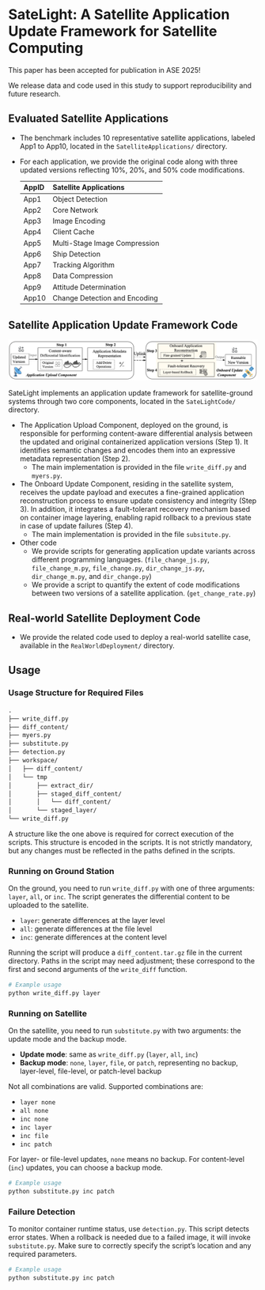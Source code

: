 # SateLight: A Satellite Application Update Framework for Satellite Computing

 This paper has been accepted for publication in ASE 2025!

 We release data and code used in this study to support reproducibility and future research.

## Evaluated Satellite Applications

 - The benchmark includes 10 representative satellite applications, labeled App1 to App10, located in the `SatelliteApplications/` directory.
 - For each application, we provide the original code along with three updated versions reflecting 10%, 20%, and 50% code modifications.
   
    | AppID | Satellite Applications        |
    | ----- | ----------------------------- |
    | App1  | Object Detection              |
    | App2  | Core Network                  |
    | App3  | Image Encoding                |
    | App4  | Client Cache                  |
    | App5  | Multi-Stage Image Compression |
    | App6  | Ship Detection                |
    | App7  | Tracking Algorithm            |
    | App8  | Data Compression              |
    | App9  | Attitude Determination        |
    | App10 | Change Detection and Encoding |

## Satellite Application Update Framework Code

![alt text](image.png)

 SateLight implements an application update framework for satellite-ground systems through two core components, located in the `SateLightCode/` directory.

 - The Application Upload Component, deployed on the ground, is responsible for performing content-aware differential analysis between the updated and original containerized application versions (Step 1). It identifies semantic changes and encodes them into an expressive metadata representation (Step 2). 
    - The main implementation is provided in the file `write_diff.py` and `myers.py`.
 - The Onboard Update Component, residing in the satellite system, receives the update payload and executes a fine-grained application reconstruction process to ensure update consistency and integrity (Step 3). In addition, it integrates a fault-tolerant recovery mechanism based on container image layering, enabling rapid rollback to a previous state in case of update failures (Step 4).
    - The main implementation is provided in the file `subsitute.py`.
- Other code
    - We provide scripts for generating application update variants across different programming languages. (`file_change_js.py`, `file_change_m.py`, `file_change.py`, `dir_change_js.py`, `dir_change_m.py`, and `dir_change.py`)
    - We provide a script to quantify the extent of code modifications between two versions of a satellite application. (`get_change_rate.py`)


## Real-world Satellite Deployment Code

- We provide the related code used to deploy a real-world satellite case, available in the `RealWorldDeployment/` directory.

## Usage

### Usage Structure for Required Files

```markdown
.
├── write_diff.py
├── diff_content/
├── myers.py
├── substitute.py
├── detection.py
├── workspace/
│   ├── diff_content/
│   └── tmp
│       ├── extract_dir/
│       ├── staged_diff_content/
│       │   └── diff_content/
│       └── staged_layer/
└── write_diff.py
```

A structure like the one above is required for correct execution of the scripts. This structure is encoded in the scripts. It is not strictly mandatory, but any changes must be reflected in the paths defined in the scripts.

### Running on Ground Station

On the ground, you need to run `write_diff.py` with one of three arguments: `layer`, `all`, or `inc`. The script generates the differential content to be uploaded to the satellite.

- `layer`: generate differences at the layer level
- `all`: generate differences at the file level
- `inc`: generate differences at the content level

Running the script will produce a `diff_content.tar.gz` file in the current directory. Paths in the script may need adjustment; these correspond to the first and second arguments of the `write_diff` function.

```bash
# Example usage
python write_diff.py layer
```

### Running on Satellite

On the satellite, you need to run `substitute.py` with two arguments: the update mode and the backup mode.

- **Update mode**: same as `write_diff.py` (`layer`, `all`, `inc`)
- **Backup mode**: `none`, `layer`, `file`, or `patch`, representing no backup, layer-level, file-level, or patch-level backup

Not all combinations are valid. Supported combinations are:

- `layer none`
- `all none`
- `inc none`
- `inc layer`
- `inc file`
- `inc patch`

For layer- or file-level updates, `none` means no backup. For content-level (`inc`) updates, you can choose a backup mode.

```bash
# Example usage
python substitute.py inc patch
```

### Failure Detection

To monitor container runtime status, use `detection.py`. This script detects error states. When a rollback is needed due to a failed image, it will invoke `substitute.py`. Make sure to correctly specify the script’s location and any required parameters.

```bash
# Example usage
python substitute.py inc patch
```